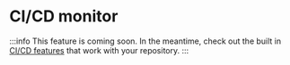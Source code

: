 ﻿---
sidebar_position: 6
---

# CI/CD monitor

:::info
This feature is coming soon. In the meantime, check out the built in [CI/CD features](../development/cicd-pipeline.md) that work with your repository.
:::